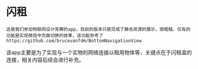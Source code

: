 # 闪租

    这是我们参加物联网设计竞赛的app，目前的版本只是完成了静态资源的展示，很粗糙，仅有的功能是实现微信中页面切换的效果，该功能参考了https://github.com/brucevanfdm/BottomNavigationView 
该app主要是为了实现与一个实物的网络连接以租用物体等，关键点在于闪租盒的连接，相关内容后续会进行补充。
